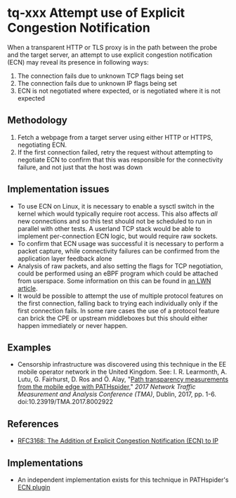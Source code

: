 # tq-xxx Attempt use of Explicit Congestion Notification

When a transparent HTTP or TLS proxy is in the path between the probe and the
target server, an attempt to use explicit congestion notification (ECN) may
reveal its presence in following ways:

1. The connection fails due to unknown TCP flags being set
2. The connection fails due to unknown IP flags being set
3. ECN is not negotiated where expected, or is negotiated where it is not
   expected

## Methodology

1. Fetch a webpage from a target server using either HTTP or HTTPS, negotiating
   ECN.
3. If the first connection failed, retry the request without attempting to
   negotiate ECN to confirm that this was responsible for the connectivity
   failure, and not just that the host was down

## Implementation issues

- To use ECN on Linux, it is necessary to enable a sysctl switch in the kernel
  which would typically require root access. This also affects *all* new
  connections and so this test should not be scheduled to run in parallel with
  other tests. A userland TCP stack would be able to implement per-connection
  ECN logic, but would require raw sockets.
- To confirm that ECN usage was successful it is necessary to perform a packet
  capture, while connectivity failures can be confirmed from the application
  layer feedback alone
- Analysis of raw packets, and also setting the flags for TCP negotiation,
  could be performed using an eBPF program which could be attached from
  userspace. Some information on this can be found in [an LWN
  article](https://lwn.net/Articles/740157/).
- It would be possible to attempt the use of multiple protocol features on the
  first connection, falling back to trying each individually only if the first
  connection fails. In some rare cases the use of a protocol feature can brick
  the CPE or upstream middleboxes but this should either happen immediately or
  never happen.

## Examples

- Censorship infrastructure was discovered using this technique in the EE
  mobile operator network in the United Kingdom. See: I. R. Learmonth, A. Lutu,
  G. Fairhurst, D. Ros and Ö. Alay, "[Path transparency measurements from the
  mobile edge with
  PATHspider](https://iain.learmonth.me/stuff/pubs/PATHspiderMobile2017.pdf),"
  *2017 Network Traffic Measurement and Analysis Conference (TMA)*, Dublin, 2017,
  pp. 1-6. doi:10.23919/TMA.2017.8002922

## References

- [RFC3168: The Addition of Explicit Congestion Notification (ECN) to IP](https://tools.ietf.org/html/rfc3168)

## Implementations

- An independent implementation exists for this technique in PATHspider's [ECN
  plugin](https://pathspider.readthedocs.io/en/latest/plugins/ecn.html)
